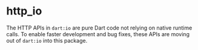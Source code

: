 # http_io

The HTTP APIs in `dart:io` are pure Dart code not relying on native runtime
calls. To enable faster development and bug fixes, these APIs are moving out of
`dart:io` into this package.

